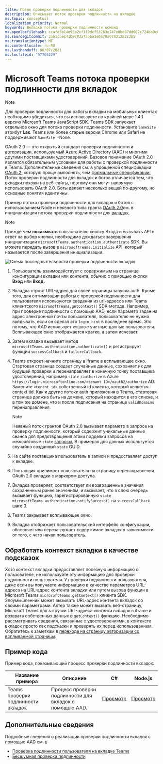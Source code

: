 ```yaml
---
title: Поток проверки подлинности для вкладок
description: Описывает поток проверки подлинности на вкладке
ms.topic: conceptual
localization_priority: Normal
keywords: Вкладки потока проверки подлинности команд
ms.openlocfilehash: ccafd5b14e95e2cf319dcf53263e747e0bd67dd062c724ba9c8b736ec6c547db
ms.sourcegitcommit: 3ab1cbec41b9783a7abba1e0870a67831282c3b5
ms.translationtype: MT
ms.contentlocale: ru-RU
ms.lasthandoff: 08/07/2021
ms.locfileid: "57705229"
---
```

# <a name="microsoft-teams-authentication-flow-for-tabs"></a>Microsoft Teams потока проверки подлинности для вкладок

> [!NOTE]
> Для проверки подлинности для работы вкладки на мобильных клиентах необходимо убедиться, что вы используете по крайней мере 1.4.1 версию Microsoft Teams JavaScript SDK.
> Teams SDK запускает отдельное окно для потока проверки подлинности. Установите `SameSite` атрибут **Lax**. Teams или более старые версии Chrome или Safari не поддерживают `SameSite` =None.

OAuth 2.0 — это открытый стандарт проверки подлинности и авторизации, используемый Azure Active Directory (AAD) и многими другими поставщиками удостоверений. Базовое понимание OAuth 2.0 является обязательным условием для работы с проверкой подлинности в Teams. Дополнительные сведения см. в упрощенной спецификации [OAuth 2,](https://aaronparecki.com/oauth-2-simplified/) которую проще выполнять, чем [формальные спецификации.](https://oauth.net/2/) Поток проверки подлинности для вкладок и ботов отличается тем, что вкладки похожи на веб-сайты, поэтому они могут напрямую использовать OAuth 2.0. Боты делают несколько вещей по-другому, но основные понятия идентичны.

Пример потока проверки подлинности для вкладок и ботов с использованием Node и неявного типа гранта [OAuth 2.0](https://oauth.net/2/grant-types/implicit/)см. в инициализации потока проверки подлинности для [вкладок](~/tabs/how-to/authentication/auth-tab-aad.md#initiate-authentication-flow).

> [!NOTE]
> Прежде чем **показывать** пользователю кнопку Входа и вызывать API в ответ на выбор кнопки, необходимо дождаться завершения инициализации `microsoftTeams.authentication.authenticate` SDK. Вы можете передать вызов в `microsoftTeams.initialize` API, который называется после завершения инициализации.

![Схема последовательности проверки подлинности вкладок](~/assets/images/authentication/tab_auth_sequence_diagram.png)

1. Пользователь взаимодействует с содержимым на странице конфигурации вкладки или контента, обычно с помощью кнопки **Вход** или **Вход.**
2. Вкладка строит URL-адрес для своей страницы запуска auth. Кроме того, для оптимизации работы с проверкой подлинности для пользователя используются сведения из url-адресов или Teams клиентского `microsoftTeams.getContext()` SDK-метода. Например, при проверке подлинности с помощью AAD, если параметр задан на адрес электронной почты пользователя, пользователю не нужно войдывать, если он сделал это `login_hint` в последнее время. Это потому, что AAD использует кэшные учетные данные пользователя. Всплывающее окно отображается кратко, а затем исчезает.
3. Затем вкладка вызывает метод `microsoftTeams.authentication.authenticate()` и регистрирует функции `successCallback` и `failureCallback`.
4. Teams откроет начните страницу в iframe в всплывающее окно. Стартовая страница создает случайные данные, сохраняет их для будущей проверки и перенаправляет в конечную точку поставщика удостоверений, например `state` `/authorize` в Azure `https://login.microsoftonline.com/<tenant ID>/oauth2/authorize` AD. Замените `<tenant id>` собственный id клиента, который является context.tid.
Как и другие потоки auth приложения в Teams, стартовая страница должна быть на домене, который находится в его списке, и в том же домене, что и после подписания на странице `validDomains` перенаправления.

    > [!NOTE]
    > Неявный поток грантов OAuth 2.0 вызывает параметр в запросе на проверку подлинности, который содержит уникальные данные сеанса для предотвращения атаки подделки запросов на межсайтовые `state` [запросы.](https://en.wikipedia.org/wiki/Cross-site_request_forgery) В примерах для данных используется случайно созданный `state` GUID.

5. На сайте поставщика пользователь в записи и предоставляет доступ к вкладке.
6. Поставщик принимает пользователя на страницу перенаправления OAuth 2.0 вкладки с маркером доступа.
7. Вкладка проверяет, соответствует ли возвращенные значения сохраненным ранее значениям, и вызывает, что в свою очередь вызывает функцию, зарегистрированную `state` `microsoftTeams.authentication.notifySuccess()` на `successCallback` шаге 3.
8. Teams закрывает всплывающее окно.
9. Вкладка отображает пользовательский интерфейс конфигурации, обновляет или перезагружает содержимое вкладок в зависимости от того, с чего начал пользователь.

## <a name="treat-tab-context-as-hints"></a>Обработать контекст вкладки в качестве подсказок

Хотя контекст вкладки предоставляет полезную информацию о пользователе, не используйте эту информацию для проверки подлинности пользователя. У проверки подлинности пользователя, даже если вы получаете информацию в качестве параметров URL-адреса на URL-адрес контента вкладки или путем вызова функции в Microsoft Teams `microsoftTeams.getContext()` клиента SDK. Злоумышленник может вызывать URL-адрес контента вкладок со своими параметрами. Актер также может вызвать веб-страницу, Microsoft Teams для загрузки URL-адреса контента вкладок в iframe и возврата собственных данных в `getContext()` функцию. Необходимо рассматривать сведения, связанные с удостоверениями, в контексте вкладок просто как подсказки и проверять их перед использованием. Обратитесь к заметкам в [переходе на страницу авторизации со всплываемой страницы](~/tabs/how-to/authentication/auth-tab-aad.md#navigate-to-the-authorization-page-from-your-popup-page).

## <a name="code-sample"></a>Пример кода

Пример кода, показывающий процесс проверки подлинности вкладок:

| **Название примера** | **Описание** | **C#** | **Node.js** |
|-----------------|-----------------|-------------|------------|
| Teams проверки подлинности вкладок | Процесс проверки подлинности для вкладок с помощью AAD. | [Просмотр](https://github.com/OfficeDev/Microsoft-Teams-Samples/tree/main/samples/app-complete-sample/csharp) | [Просмотр](https://github.com/OfficeDev/Microsoft-Teams-Samples/tree/main/samples/app-complete-sample/nodejs) |

## <a name="more-details"></a>Дополнительные сведения

Подробные сведения о реализации проверки подлинности вкладок с помощью AAD см. в

* [Проверка подлинности пользователя на вкладке Teams](~/tabs/how-to/authentication/auth-tab-AAD.md)
* [Бесшумная проверка подлинности](~/tabs/how-to/authentication/auth-silent-AAD.md)

